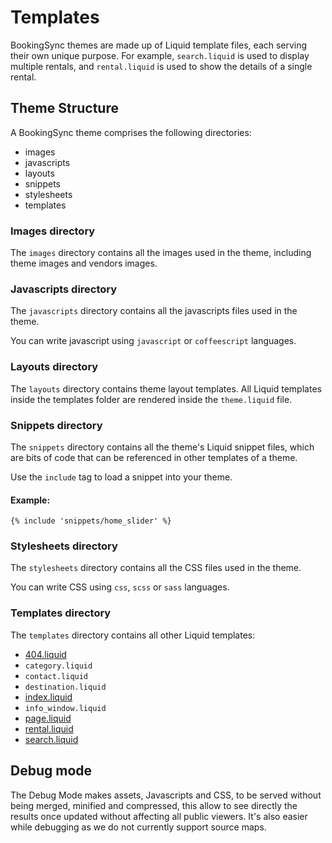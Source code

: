 # Templates

BookingSync themes are made up of Liquid template files, each serving their own unique purpose. For example, `search.liquid` is used to display multiple rentals, and `rental.liquid` is used to show the details of a single rental.

## Theme Structure

A BookingSync theme comprises the following directories:

* images
* javascripts
* layouts
* snippets
* stylesheets
* templates

### Images directory

The `images` directory contains all the images used in the theme, including theme images and vendors images.

### Javascripts directory

The `javascripts` directory contains all the javascripts files used in the theme.

You can write javascript using `javascript` or `coffeescript` languages.

### Layouts directory

The `layouts` directory contains theme layout templates. All Liquid templates inside the templates folder are rendered inside the `theme.liquid` file.

### Snippets directory

The `snippets` directory contains all the theme's Liquid snippet files, which are bits of code that can be referenced in other templates of a theme.

Use the `include` tag to load a snippet into your theme.

#### Example:

~~~ liquid
{% include 'snippets/home_slider' %}
~~~

### Stylesheets directory

The `stylesheets` directory contains all the CSS files used in the theme.

You can write CSS using `css`, `scss` or `sass` languages.

### Templates directory

The `templates` directory contains all other Liquid templates:

* [404.liquid](/reference/templates/404)
* `category.liquid`
* `contact.liquid`
* `destination.liquid`
* [index.liquid](/reference/templates/index)
* `info_window.liquid`
* [page.liquid](/reference/templates/page)
* [rental.liquid](/reference/templates/rental)
* [search.liquid](/reference/templates/search)

## Debug mode

The Debug Mode makes assets, Javascripts and CSS, to be served without being merged, minified and compressed, this allow to see directly the results once updated without affecting all public viewers. It's also easier while debugging as we do not currently support source maps.
